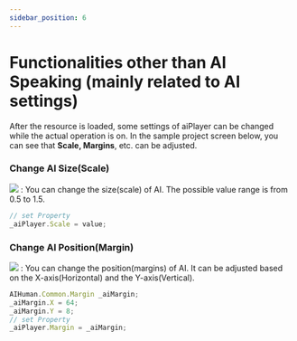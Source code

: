 ```yaml
---
sidebar_position: 6
---
```


# Functionalities other than AI Speaking (mainly related to AI settings)

After the resource is loaded, some settings of aiPlayer can be changed while the actual operation is on. In the sample project screen below, you can see that **Scale, Margins**, etc. can be adjusted.

### Change AI Size(Scale)
<img src="../img/windows/YSB_Scale.png" />
: You can change the size(scale) of AI. The possible value range is from 0.5 to 1.5.

```js
// set Property
_aiPlayer.Scale = value;
```

### Change AI Position(Margin)
<img src="../img/windows/YSB_Margin.png" />
: You can change the position(margins) of AI. It can be adjusted based on the X-axis(Horizontal) and the Y-axis(Vertical).

```js
AIHuman.Common.Margin _aiMargin;
_aiMargin.X = 64;
_aiMargin.Y = 8;
// set Property
_aiPlayer.Margin = _aiMargin;
```
